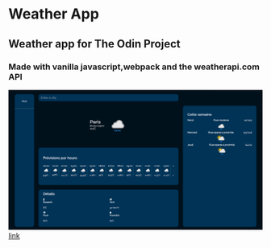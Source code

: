 # Weather App 
## Weather app for The Odin Project
### Made with vanilla javascript,webpack and the weatherapi.com API
![screenshot](https://raw.githubusercontent.com/MDDiallo9/TOP-Weather/main/screen.png)
[link]()
